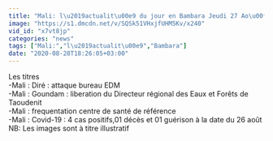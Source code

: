 ```yaml
---
title: "Mali: l\u2019actualit\u00e9 du jour en Bambara Jeudi 27 Ao\u00fbt 2020"
image: "https://s1.dmcdn.net/v/SQSk51VHxjfUHM5Kv/x240"
vid_id: "x7vt8jp"
categories: "news"
tags: ["Mali:","l\u2019actualit\u00e9","Bambara"]
date: "2020-08-28T18:26:05+03:00"
---
```

Les titres   <br>-Mali : Diré : attaque bureau EDM  <br>-Mali : Goundam : liberation du Directeur régional des Eaux et Forêts de Taoudenit   <br>-Mali : frequentation centre de santé de référence   <br>-Mali : Covid-19 : 4 cas positifs,01 décès et 01 guérison à la date du 26 août   <br>NB: Les images sont à titre illustratif
